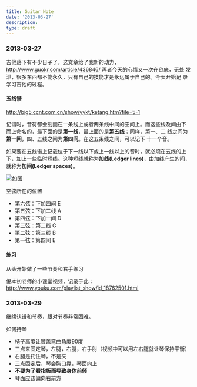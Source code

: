```yaml
---
title: Guitar Note
date: '2013-03-27'
description:
type: draft
---
```



### 2013-03-27

吉他落下有不少日子了，这文章给了我新的动力，
http://www.guokr.com/article/436846/ 再者今天的心情又一次在谷底，无处
发泄，很多东西都不能永久，只有自己的技能才是永远属于自己的。今天开始记
录学习吉他的过程。

#### 五线谱

http://big5.ccnt.com.cn/show/yykt/ketang.htm?file=5-1

记谱时，音符都会刻画在一条线上或者两条线中间的空间上。而这些线及间由下
而上命名的，最下面的是**第一线**，最上面的是**第五线**；同样，第一、二
线之间为**第一间**，四、五线之间为**第四间**。在这五条线之间，可以记下
十一个音。

如果要在五线谱上记载位于下一线以下或上一线以上的音时，就必须在五线的上
下，加上一些临时短线。这种短线就称为**加线(Ledger lines)**，由加线产生的间，
就称为**加间(Ledger spaces)**。

![如图]({{urls.media}}/staff.gif)

空弦所在的位置

- 第六弦：下加四间 	 E
- 第五弦：下加二线 	 A
- 第四弦：下加一间 	 D
- 第三弦：第二线 	G
- 第二弦：第三线 	B
- 第一弦：第四间 	E

#### 练习

从头开始做了一些节奏和右手练习

倪本初老师的小课堂视频，记录于此：
http://www.youku.com/playlist_show/id_18762501.html

### 2013-03-29

继续认谱和节奏，跟对节奏非常困难。

如何持琴

- 椅子高度让膝盖弯曲角度90度
- 三点来固定琴，左腿，右腿，右手肘（视频中可以用左右腿就让琴保持平衡）
- 右腿是托住琴，不是夹
- 三点固定后，琴会胸口靠，琴面向上
- **不要为了看指板而导致身体前倾**
- 琴面应该偏向右前方






